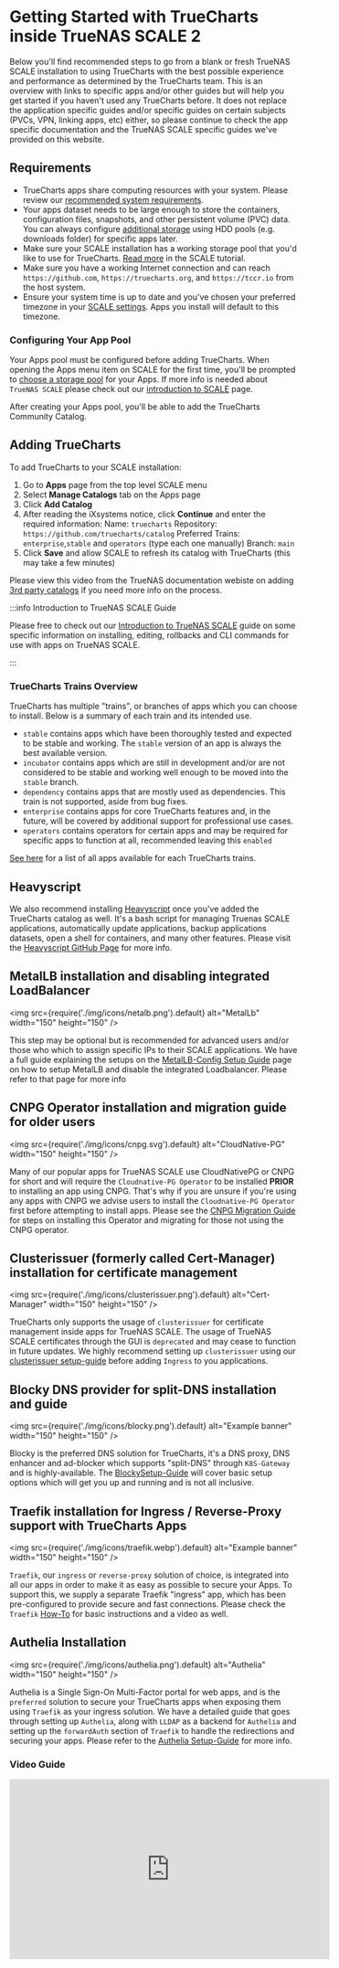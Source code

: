 # Getting Started with TrueCharts inside TrueNAS SCALE 2

Below you'll find recommended steps to go from a blank or fresh TrueNAS SCALE installation to using TrueCharts with the best possible experience and performance as determined by the TrueCharts team. This is an overview with links to specific apps and/or other guides but will help you get started if you haven't used any TrueCharts before. It does not replace the application specific guides and/or specific guides on certain subjects (PVCs, VPN, linking apps, etc) either, so please continue to check the app specific documentation and the TrueNAS SCALE specific guides we've provided on this website.

## Requirements

- TrueCharts apps share computing resources with your system. Please review our [recommended system requirements](https://truecharts.org/manual/systemrequirements).
- Your apps dataset needs to be large enough to store the containers, configuration files, snapshots, and other persistent volume (PVC) data. You can always configure [additional storage](https://truecharts.org/manual/SCALE/guides/add-storage) using HDD pools (e.g. downloads folder) for specific apps later.
- Make sure your SCALE installation has a working storage pool that you'd like to use for TrueCharts. [Read more](https://www.truenas.com/docs/scale/scaletutorials/storage/) in the SCALE tutorial.
- Make sure you have a working Internet connection and can reach `https://github.com`, `https://truecharts.org`, and `https://tccr.io` from the host system.
- Ensure your system time is up to date and you've chosen your preferred timezone in your [SCALE settings](https://www.truenas.com/docs/scale/scaleuireference/systemsettings/generalsettingsscreens/#localization). Apps you install will default to this timezone.

### Configuring Your App Pool

Your Apps pool must be configured before adding TrueCharts. When opening the Apps menu item on SCALE for the first time, you'll be prompted to [choose a storage pool](https://www.truenas.com/docs/scale/scaleuireference/apps/appsscreensscale/) for your Apps. If more info is needed about `TrueNAS SCALE` please check out our [introduction to SCALE](https://truecharts.org/manual/SCALE/guides/scale-intro) page.

After creating your Apps pool, you'll be able to add the TrueCharts Community Catalog.

## Adding TrueCharts

To add TrueCharts to your SCALE installation:

 1. Go to **Apps** page from the top level SCALE menu
 2. Select **Manage Catalogs** tab on the Apps page
 3. Click **Add Catalog**
 4. After reading the iXsystems notice, click **Continue** and enter the required information:
 Name: `truecharts`
 Repository: `https://github.com/truecharts/catalog`
 Preferred Trains: `enterprise`,`stable` and `operators` (type each one manually)
 Branch: `main`
 5. Click **Save** and allow SCALE to refresh its catalog with TrueCharts (this may take a few minutes)

Please view this video from the TrueNAS documentation webiste on adding [3rd party catalogs](https://www.truenas.com/docs/scale/scaleuireference/apps/appsscreensscale/#add-catalog) if you need more info on the process.

:::info Introduction to TrueNAS SCALE Guide

Please free to check out our [Introduction to TrueNAS SCALE](https://truecharts.org/manual/SCALE/guides/scale-intro) guide on some specific information on installing, editing, rollbacks and CLI commands for use with apps on TrueNAS SCALE.

:::

### TrueCharts Trains Overview

TrueCharts has multiple "trains", or branches of apps which you can choose to install. Below is a summary of each train and its intended use.

- `stable` contains apps which have been thoroughly tested and expected to be stable and working. The `stable` version of an app is always the best available version.
- `incubator` contains apps which are still in development and/or are not considered to be stable and working well enough to be moved into the `stable` branch.
- `dependency` contains apps that are mostly used as dependencies. This train is not supported, aside from bug fixes.
- `enterprise` contains apps for core TrueCharts features and, in the future, will be covered by additional support for professional use cases.
- `operators` contains operators for certain apps and may be required for specific apps to function at all, recommended leaving this `enabled`

[See here](https://truecharts.org/charts/description_list) for a list of all apps available for each TrueCharts trains.

## Heavyscript

We also recommend installing [Heavyscript](https://github.com/Heavybullets8/heavy_script) once you've added the TrueCharts catalog as well. It's a bash script for managing Truenas SCALE applications, automatically update applications, backup applications datasets, open a shell for containers, and many other features. Please visit the [Heavyscript GitHub Page](https://github.com/Heavybullets8/heavy_script) for more info.

## MetalLB installation and disabling integrated LoadBalancer

<img src={require('./img/icons/netalb.png').default} alt="MetalLb"  width="150" height="150" />

This step may be optional but is recommended for advanced users and/or those who which to assign specific IPs to their SCALE applications. We have a full guide explaining the setups on the [MetalLB-Config Setup Guide](https://truecharts.org/charts/enterprise/metallb-config/setup-guide) page on how to setup MetalLB and disable the integrated Loadbalancer. Please refer to that page for more info

## CNPG Operator installation and migration guide for older users

<img src={require('./img/icons/cnpg.svg').default} alt="CloudNative-PG"  width="150" height="150" />

Many of our popular apps for TrueNAS SCALE use CloudNativePG or CNPG for short and will require the `Cloudnative-PG Operator` to be installed **PRIOR** to installing an app using CNPG. That's why if you are unsure if you're using any apps with CNPG we advise users to install the `Cloudnative-PG Operator` first before attempting to install apps. Please see the [CNPG Migration Guide](https://truecharts.org/manual/SCALE/guides/cnpg-migration-guide) for steps on installing this Operator and migrating for those not using the CNPG operator.

## Clusterissuer (formerly called Cert-Manager) installation for certificate management

<img src={require('./img/icons/clusterissuer.png').default} alt="Cert-Manager"  width="150" height="150" />

TrueCharts only supports the usage of `clusterissuer` for certificate management inside apps for TrueNAS SCALE. The usage of TrueNAS SCALE certificates through the GUI is `deprecated` and may cease to function in future updates. We highly recommend setting up `clusterissuer` using our [clusterissuer setup-guide](https://truecharts.org/charts/enterprise/clusterissuer/how-to) before adding `Ingress` to you applications.

## Blocky DNS provider for split-DNS installation and guide

<img src={require('./img/icons/blocky.png').default} alt="Example banner"  width="150" height="150" />

Blocky is the preferred DNS solution for TrueCharts, it's a DNS proxy, DNS enhancer and ad-blocker which supports "split-DNS" through `K8S-Gateway` and is highly-available. The [BlockySetup-Guide](https://truecharts.org/charts/enterprise/blocky/setup-guide) will cover basic setup options which will get you up and running and is not all inclusive.

## Traefik installation for Ingress / Reverse-Proxy support with TrueCharts Apps

<img src={require('./img/icons/traefik.webp').default} alt="Example banner"  width="150" height="150" />

`Traefik`, our `ingress` or `reverse-proxy` solution of choice, is integrated into all our apps in order to make it as easy as possible to secure your Apps. To support this, we supply a separate Traefik "ingress" app, which has been pre-configured to provide secure and fast connections. Please check the `Traefik` [How-To](https://truecharts.org/charts/enterprise/traefik/how-to) for basic instructions and a video as well.

## Authelia Installation

<img src={require('./img/icons/authelia.png').default} alt="Authelia"  width="150" height="150" />

Authelia is a Single Sign-On Multi-Factor portal for web apps, and is the `preferred` solution to secure your TrueCharts apps when exposing them using `Traefik` as your ingress solution. We have a detailed guide that goes through setting up `Authelia`, along with `LLDAP` as a backend for `Authelia` and setting up the `forwardAuth` section of `Traefik` to handle the redirections and securing your apps. Please refer to the [Authelia Setup-Guide](https://truecharts.org/charts/enterprise/authelia/Setup-Guide) for more info.

### Video Guide

<iframe width="560" height="315" src="https://www.youtube.com/embed/Vomm8uvdCM0" title="YouTube video player" frameBorder="0" allow="accelerometer; autoplay; clipboard-write; encrypted-media; gyroscope; picture-in-picture" allowFullScreen></iframe>
